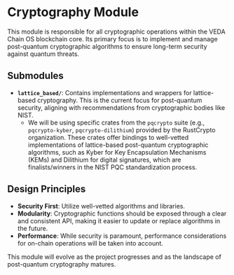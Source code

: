 # Cryptography Module

This module is responsible for all cryptographic operations within the VEDA Chain OS blockchain core.
Its primary focus is to implement and manage post-quantum cryptographic algorithms to ensure long-term security against quantum threats.

## Submodules

-   **`lattice_based/`**: Contains implementations and wrappers for lattice-based cryptography. This is the current focus for post-quantum security, aligning with recommendations from cryptographic bodies like NIST.
    -   We will be using specific crates from the `pqcrypto` suite (e.g., `pqcrypto-kyber`, `pqcrypto-dilithium`) provided by the RustCrypto organization. These crates offer bindings to well-vetted implementations of lattice-based post-quantum cryptographic algorithms, such as Kyber for Key Encapsulation Mechanisms (KEMs) and Dilithium for digital signatures, which are finalists/winners in the NIST PQC standardization process.

## Design Principles
-   **Security First**: Utilize well-vetted algorithms and libraries.
-   **Modularity**: Cryptographic functions should be exposed through a clear and consistent API, making it easier to update or replace algorithms in the future.
-   **Performance**: While security is paramount, performance considerations for on-chain operations will be taken into account.

This module will evolve as the project progresses and as the landscape of post-quantum cryptography matures.
